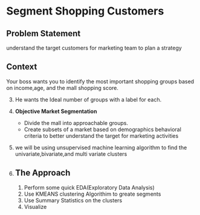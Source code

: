 # Segment Shopping Customers 

## Problem Statement 
understand the target customers for marketing team to plan a strategy

## Context
Your boss wants you to identify the most important shopping groups
based on income,age, and the mall shopping score.

3. He wants the Ideal number of groups with a label for each.

4. <b>Objective Market Segmentation</b>
    * Divide the mall into approachable groups.
    * Create subsets of a market based on demographics behavioral
      criteria to better understand the target for marketing activities


5. we will be using unsupervised machine learning  algorithm to find the univariate,bivariate,and multi variate clusters

6. ## The Approach
    1. Perform some quick EDA(Exploratory Data Analysis)
    2. Use KMEANS clustering Algorithim to greate segments
    3. Use Summary Statistics on the clusters
    4. Visualize